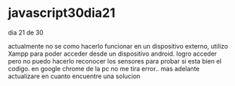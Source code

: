 # javascript30dia21
dia 21 de 30

actualmente no se como hacerlo funcionar en un dispositivo externo, 
utilizo Xampp para poder acceder desde un dispositivo android.
logro acceder pero no puedo hacerlo reconocer los sensores para probar si esta bien el codigo.
en google chrome de la pc no me tira error..
mas adelante actualizare en cuanto encuentre una solucion
